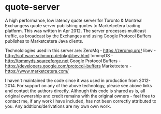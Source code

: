 # quote-server
A high performance, low latency quote server for Toronto & Montreal Exchangess quote server 
publishing quotes to Marketcetera trading platform. This was written in Apr 2012. 
The server processes multicast traffic, as broadcast by the Exchanges and using 
Google Protocol Buffers publishes to Marketcetera Java clients. 

Technolologies used in this server are:
  ZeroMq - https://zeromq.org/
  libev - http://software.schmorp.de/pkg/libev.html
  tommyDS - http://tommyds.sourceforge.net
  Google Protocol Buffers - https://developers.google.com/protocol-buffers
  Marketcetera - https://www.marketcetera.com/
  
I haven't maintained the code since it was used in production from 2012-2014. For support
on any of the above technology, please see above links and contact the authors directly.
Although this code is shared as is, all original ownership and credit remains with the 
original owners - feel free to contact me, if any work I have included, has not been correctly 
attributed to you. Any addtions/derivations are my own own work.
